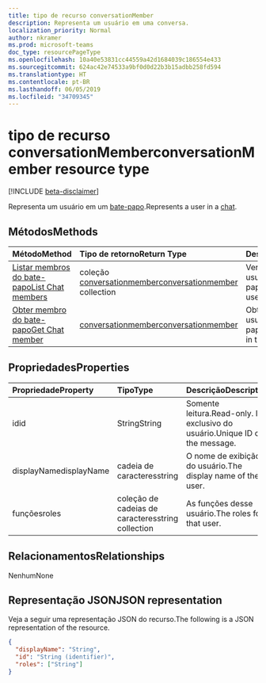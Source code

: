 ```yaml
---
title: tipo de recurso conversationMember
description: Representa um usuário em uma conversa.
localization_priority: Normal
author: nkramer
ms.prod: microsoft-teams
doc_type: resourcePageType
ms.openlocfilehash: 10a40e53831cc44559a42d1684039c186554e433
ms.sourcegitcommit: 624ac42e74533a9bf0d0d22b3b15adbb258fd594
ms.translationtype: HT
ms.contentlocale: pt-BR
ms.lasthandoff: 06/05/2019
ms.locfileid: "34709345"
---
```

# <a name="conversationmember-resource-type"></a><span data-ttu-id="d4e9a-103">tipo de recurso conversationMember</span><span class="sxs-lookup"><span data-stu-id="d4e9a-103">conversationMember resource type</span></span>

[!INCLUDE [beta-disclaimer](../../includes/beta-disclaimer.md)]

<span data-ttu-id="d4e9a-104">Representa um usuário em um [bate-papo](chat.md).</span><span class="sxs-lookup"><span data-stu-id="d4e9a-104">Represents a user in a [chat](chat.md).</span></span>

## <a name="methods"></a><span data-ttu-id="d4e9a-105">Métodos</span><span class="sxs-lookup"><span data-stu-id="d4e9a-105">Methods</span></span>

| <span data-ttu-id="d4e9a-106">Método</span><span class="sxs-lookup"><span data-stu-id="d4e9a-106">Method</span></span>       | <span data-ttu-id="d4e9a-107">Tipo de retorno</span><span class="sxs-lookup"><span data-stu-id="d4e9a-107">Return Type</span></span>  |<span data-ttu-id="d4e9a-108">Descrição</span><span class="sxs-lookup"><span data-stu-id="d4e9a-108">Description</span></span>|
|:---------------|:--------|:----------|
|[<span data-ttu-id="d4e9a-109">Listar membros do bate-papo</span><span class="sxs-lookup"><span data-stu-id="d4e9a-109">List Chat members</span></span>](../api/conversationmember-list.md) | <span data-ttu-id="d4e9a-110">coleção [conversationmember](conversationmember.md)</span><span class="sxs-lookup"><span data-stu-id="d4e9a-110">[conversationmember](conversationmember.md) collection</span></span> | <span data-ttu-id="d4e9a-111">Ver a lista de todos os usuários no bate-papo.</span><span class="sxs-lookup"><span data-stu-id="d4e9a-111">Get the list of all users in the chat.</span></span>|
|[<span data-ttu-id="d4e9a-112">Obter membro do bate-papo</span><span class="sxs-lookup"><span data-stu-id="d4e9a-112">Get Chat member</span></span>](../api/conversationmember-get.md) | [<span data-ttu-id="d4e9a-113">conversationmember</span><span class="sxs-lookup"><span data-stu-id="d4e9a-113">conversationmember</span></span>](conversationmember.md) | <span data-ttu-id="d4e9a-114">Obter um único usuário no bate-papo.</span><span class="sxs-lookup"><span data-stu-id="d4e9a-114">Get a single user in the chat.</span></span>|

## <a name="properties"></a><span data-ttu-id="d4e9a-115">Propriedades</span><span class="sxs-lookup"><span data-stu-id="d4e9a-115">Properties</span></span>

| <span data-ttu-id="d4e9a-116">Propriedade</span><span class="sxs-lookup"><span data-stu-id="d4e9a-116">Property</span></span>     | <span data-ttu-id="d4e9a-117">Tipo</span><span class="sxs-lookup"><span data-stu-id="d4e9a-117">Type</span></span>   |<span data-ttu-id="d4e9a-118">Descrição</span><span class="sxs-lookup"><span data-stu-id="d4e9a-118">Description</span></span>|
|:---------------|:--------|:----------|
|<span data-ttu-id="d4e9a-119">id</span><span class="sxs-lookup"><span data-stu-id="d4e9a-119">id</span></span>|<span data-ttu-id="d4e9a-120">String</span><span class="sxs-lookup"><span data-stu-id="d4e9a-120">String</span></span>| <span data-ttu-id="d4e9a-121">Somente leitura.</span><span class="sxs-lookup"><span data-stu-id="d4e9a-121">Read-only.</span></span> <span data-ttu-id="d4e9a-122">ID exclusivo do usuário.</span><span class="sxs-lookup"><span data-stu-id="d4e9a-122">Unique ID of the message.</span></span>|
|<span data-ttu-id="d4e9a-123">displayName</span><span class="sxs-lookup"><span data-stu-id="d4e9a-123">displayName</span></span>| <span data-ttu-id="d4e9a-124">cadeia de caracteres</span><span class="sxs-lookup"><span data-stu-id="d4e9a-124">string</span></span> | <span data-ttu-id="d4e9a-125">O nome de exibição do usuário.</span><span class="sxs-lookup"><span data-stu-id="d4e9a-125">The display name of the user.</span></span> |
|<span data-ttu-id="d4e9a-126">funções</span><span class="sxs-lookup"><span data-stu-id="d4e9a-126">roles</span></span>| <span data-ttu-id="d4e9a-127">coleção de cadeias de caracteres</span><span class="sxs-lookup"><span data-stu-id="d4e9a-127">string collection</span></span> | <span data-ttu-id="d4e9a-128">As funções desse usuário.</span><span class="sxs-lookup"><span data-stu-id="d4e9a-128">The roles for that user.</span></span> |

## <a name="relationships"></a><span data-ttu-id="d4e9a-129">Relacionamentos</span><span class="sxs-lookup"><span data-stu-id="d4e9a-129">Relationships</span></span>

<span data-ttu-id="d4e9a-130">Nenhum</span><span class="sxs-lookup"><span data-stu-id="d4e9a-130">None</span></span>

## <a name="json-representation"></a><span data-ttu-id="d4e9a-131">Representação JSON</span><span class="sxs-lookup"><span data-stu-id="d4e9a-131">JSON representation</span></span>

<span data-ttu-id="d4e9a-132">Veja a seguir uma representação JSON do recurso.</span><span class="sxs-lookup"><span data-stu-id="d4e9a-132">The following is a JSON representation of the resource.</span></span>

<!-- {
  "blockType": "resource",
  "optionalProperties": [

  ],
  "@odata.type": "microsoft.graph.conversationMember",
  "baseType": "",
  "keyProperty": "id"
}-->

```json
{
  "displayName": "String",
  "id": "String (identifier)",
  "roles": ["String"]
}
```

<!-- uuid: 16cd6b66-4b1a-43a1-adaf-3a886856ed98
2019-02-04 14:57:30 UTC -->
<!-- {
  "type": "#page.annotation",
  "description": "conversationMember resource",
  "keywords": "",
  "section": "documentation",
  "tocPath": ""
}-->